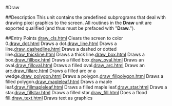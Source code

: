 
#Draw

##Description
This unit contains the predefined subprograms that deal with drawing pixel graphics to the screen.
All routines in the **Draw** unit are exported qualified (and thus must be prefaced with "**Draw.**").



##Entry Points
[draw_cls.html](**Cls**) Clears the screen to color 0.[draw_dot.html](**Dot**) Draws a dot.[draw_line.html](**Line**) Draws a line.[draw_dashedline.html](**DashedLine**) Draws a dashed or dotted line.[draw_thickline.html](**ThickLine**) Draws a thick line.[draw_box.html](**Box**) Draws a box.[draw_fillbox.html](**FillBox**) Draws a filled box.[draw_oval.html](**Oval**) Draws an oval.[draw_filloval.html](**FillOval**) Draws a filled oval.[draw_arc.html](**Arc**) Draws an arc.[draw_fillarc.html](**FillArc**) Draws a filled arc or a wedge.[draw_polygon.html](**Polygon**) Draws a polygon.[draw_fillpolygon.html](**FillPolygon**) Draws a filled polygon.[draw_mapleleaf.html](**MapleLeaf**) Draws a maple leaf.[draw_fillmapleleaf.html](**FillMapleLeaf**) Draws a filled maple leaf.[draw_star.html](**Star**) Draws a star.[draw_fillstar.html](**FillStar**) Draws a filled star.[draw_fill.html](**Fill**) Does a flood fill.[draw_text.html](**Text**) Draws text as graphics


